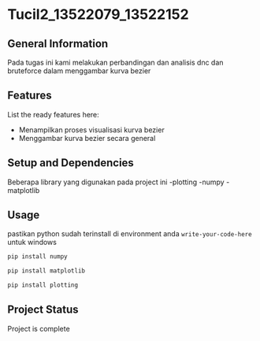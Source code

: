 # Tucil2_13522079_13522152




## General Information
Pada tugas ini kami melakukan perbandingan dan analisis dnc dan bruteforce dalam menggambar kurva bezier
<!-- You don't have to answer all the questions - just the ones relevant to your project. -->


## Features
List the ready features here:
- Menampilkan proses visualisasi kurva bezier
- Menggambar kurva bezier secara general


## Setup and Dependencies
Beberapa library yang digunakan pada project ini
-plotting
-numpy
-matplotlib


## Usage
pastikan python sudah terinstall di environment anda
`write-your-code-here`
untuk windows
```bash
pip install numpy
```
```bash
pip install matplotlib
```
```bash
pip install plotting
```

## Project Status
Project is complete




<!-- Optional -->
<!-- ## License -->
<!-- This project is open source and available under the [... License](). -->

<!-- You don't have to include all sections - just the one's relevant to your project -->